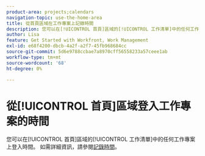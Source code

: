 ```yaml
---
product-area: projects;calendars
navigation-topic: use-the-home-area
title: 從首頁區域在工作專案上記錄時間
description: 您可以在[!UICONTROL 首頁]區域的[!UICONTROL 工作清單]中的任何工作專案上登入時間。 如需詳細資訊，請參閱文章記錄時間中的[!UICONTROL Home]區段。
author: Lisa
feature: Get Started with Workfront, Work Management
exl-id: e68f4200-dbcb-4a2f-a2f7-45fb968684cc
source-git-commit: 5d6e9788ccbae7a8970cff56558233a57ceee1ab
workflow-type: tm+mt
source-wordcount: '68'
ht-degree: 0%

---
```


# 從[!UICONTROL 首頁]區域登入工作專案的時間

您可以在[!UICONTROL 首頁]區域的[!UICONTROL 工作清單]中的任何工作專案上登入時間。 如需詳細資訊，請參閱[記錄時間](../../../timesheets/create-and-manage-timesheets/log-time.md)。

